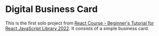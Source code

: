 # Digital Business Card
This is the first solo project from [React Course - Beginner's Tutorial for React JavaScript Library 2022](https://www.youtube.com/watch?v=bMknfKXIFA8&t=392s). It consists of a simple business card.